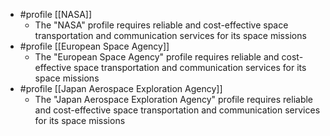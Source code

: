 
- #profile [[NASA]]
	- The "NASA" profile requires reliable and cost-effective space transportation and communication services for its space missions
- #profile [[European Space Agency]]
	- The "European Space Agency" profile requires reliable and cost-effective space transportation and communication services for its space missions
- #profile [[Japan Aerospace Exploration Agency]]
	- The "Japan Aerospace Exploration Agency" profile requires reliable and cost-effective space transportation and communication services for its space missions



